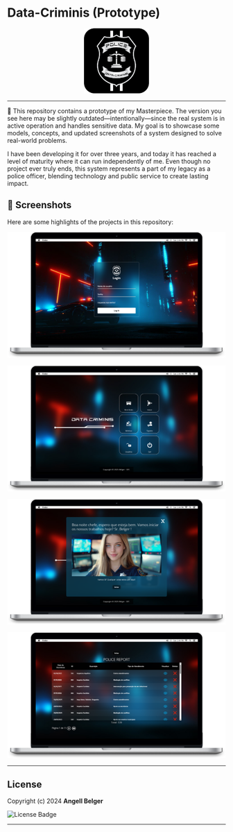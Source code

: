 # Data-Criminis (Prototype)

<p align="center">
  <img src="https://github.com/angellbelger/Hello-World/blob/main/images/apps/data-criminis-v4.png?raw=true" width="150" alt="HarvardX Banner">
</p>

---

🚀 This repository contains a prototype of my Masterpiece.
The version you see here may be slightly outdated—intentionally—since the real system is in active operation and handles sensitive data. My goal is to showcase some models, concepts, and updated screenshots of a system designed to solve real-world problems.

I have been developing it for over three years, and today it has reached a level of maturity where it can run independently of me. Even though no project ever truly ends, this system represents a part of my legacy as a police officer, blending technology and public service to create lasting impact.

## 📸 Screenshots  

Here are some highlights of the projects in this repository:

<p align="center">
  <img src="https://github.com/angellbelger/Hello-World/blob/main/images/program/screenshot-dc-00.png?raw=true" width="700" alt="Tic Tac Toe AI">
</p>

<p align="center">
  <img src=https://github.com/angellbelger/Hello-World/blob/main/images/program/screenshot-dc-01.png?raw=true" width="700" alt="Tic Tac Toe AI">
</p>

<p align="center">
  <img src="https://github.com/angellbelger/Hello-World/blob/main/images/program/screenshot-dc-02.png?raw=true" width="700" alt="Tic Tac Toe AI">
</p>

<p align="center">
  <img src="https://github.com/angellbelger/Hello-World/blob/main/images/program/screenshot-dc-03.png?raw=true" width="700" alt="Tic Tac Toe AI">
</p>

---

## License  

Copyright (c) 2024 **Angell Belger**  

![License Badge](https://user-images.githubusercontent.com/82967046/116450089-4639f780-a831-11eb-9673-4b18a47c4e91.png)

---

